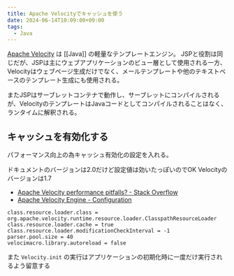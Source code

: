 ```yaml
---
title: Apache Velocityでキャッシュを使う
date: 2024-06-14T10:09:00+09:00
tags:
  - Java
---
```



[Apache Velocity](https://velocity.apache.org) は [[Java]] の軽量なテンプレートエンジン。
JSPと役割は同じだが、JSPは主にウェブアプリケーションのビュー層として使用される一方、Velocityはウェブページ生成だけでなく、メールテンプレートや他のテキストベースのテンプレート生成にも使用される。

またJSPはサーブレットコンテナで動作し、サーブレットにコンパイルされるが、VelocityのテンプレートはJavaコードとしてコンパイルされることはなく、ランタイムに解釈される。


## キャッシュを有効化する

パフォーマンス向上の為キャッシュ有効化の設定を入れる。

ドキュメントのバージョンは2.0だけど設定値は効いたっぽいのでOK
Velocityのバージョンは1.7

- [Apache Velocity performance pitfalls? - Stack Overflow](https://stackoverflow.com/questions/2334628/apache-velocity-performance-pitfalls)
- [Apache Velocity Engine - Configuration](https://velocity.apache.org/engine/2.0/configuration.html)

```properties
class.resource.loader.class = org.apache.velocity.runtime.resource.loader.ClasspathResourceLoader
class.resource.loader.cache = true
class.resource.loader.modificationCheckInterval = -1
parser.pool.size = 40
velocimacro.library.autoreload = false
```

また `Velocity.init` の実行はアプリケーションの初期化時に一度だけ実行されるよう留意する
